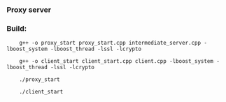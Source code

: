 ### Proxy server


### Build:

```
    g++ -o proxy_start proxy_start.cpp intermediate_server.cpp -lboost_system -lboost_thread -lssl -lcrypto
```

```
    g++ -o client_start client_start.cpp client.cpp -lboost_system -lboost_thread -lssl -lcrypto
```

```
    ./proxy_start
```

```
    ./client_start
```

